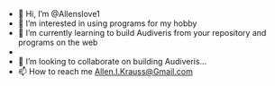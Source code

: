 - 👋 Hi, I’m @Allenslove1
- 👀 I’m interested in using programs for my hobby
- 🌱 I’m currently learning to build Audiveris from your repository and programs on the web
- 
- 💞️ I’m looking to collaborate on building Audiveris...
- 📫 How to reach me  Allen.I.Krauss@Gmail.com 

<!---
Allenslove1/Allenslove1 is a ✨ special ✨ repository because its `README.md` (this file) appears on your GitHub profile.
You can click the Preview link to take a look at your changes.
--->
